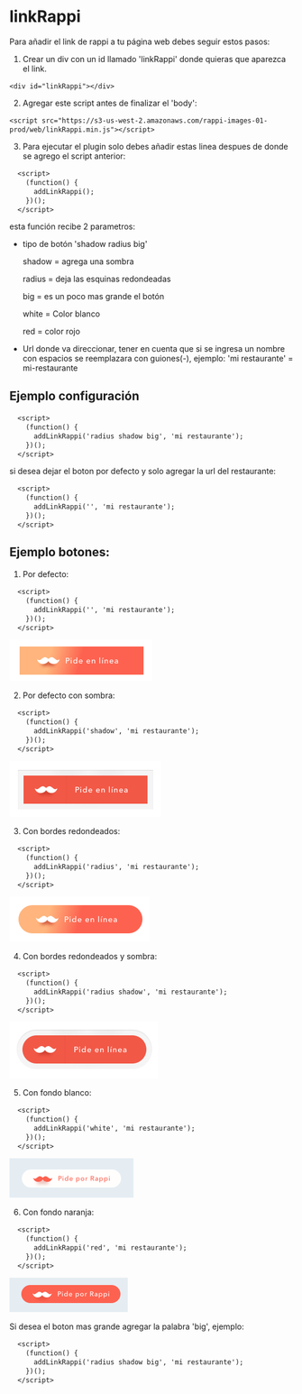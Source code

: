 # linkRappi

Para añadir el link de rappi a tu página web debes seguir estos pasos:

1. Crear un div con un id llamado 'linkRappi' donde quieras que aparezca el link.

```
<div id="linkRappi"></div>
```

2. Agregar este script antes de finalizar el 'body':

```
<script src="https://s3-us-west-2.amazonaws.com/rappi-images-01-prod/web/linkRappi.min.js"></script>
```

3. Para ejecutar el plugin solo debes añadir estas linea despues de donde se agrego el script anterior:

```
  <script>
    (function() {
      addLinkRappi();
    })();
  </script>
```

esta función recibe 2 parametros:
  
* tipo de botón 'shadow radius big'

  shadow = agrega una sombra 
  
  radius = deja las esquinas redondeadas
  
  big    = es un poco mas grande el botón
  
  white  = Color blanco
  
  red    = color rojo

* Url donde va direccionar, tener en cuenta que si se ingresa un nombre con espacios se reemplazara con guiones(-),
  ejemplo: 'mi restaurante' = mi-restaurante



## Ejemplo configuración

```
  <script>
    (function() {
      addLinkRappi('radius shadow big', 'mi restaurante');
    })();
  </script>
```

si desea dejar el boton por defecto y solo agregar la url del restaurante:

```
  <script>
    (function() {
      addLinkRappi('', 'mi restaurante');
    })();
  </script>
```

## Ejemplo botones:

1. Por defecto:
```
  <script>
    (function() {
      addLinkRappi('', 'mi restaurante');
    })();
  </script>
```
![alt text](https://github.com/esteban-vera/linkRappi/blob/master/images/button-default.png?raw=true)

2. Por defecto con sombra:
```
  <script>
    (function() {
      addLinkRappi('shadow', 'mi restaurante');
    })();
  </script>
```
![alt text](https://github.com/esteban-vera/linkRappi/blob/master/images/button-default-shadow.png?raw=true)

3. Con bordes redondeados:
```
  <script>
    (function() {
      addLinkRappi('radius', 'mi restaurante');
    })();
  </script>
```
![alt text](https://github.com/esteban-vera/linkRappi/blob/master/images/button-radius.png?raw=true)

4. Con bordes redondeados y sombra:

```
  <script>
    (function() {
      addLinkRappi('radius shadow', 'mi restaurante');
    })();
  </script>
```
![alt text](https://github.com/esteban-vera/linkRappi/blob/master/images/button-radius-shadow.png?raw=true)

5. Con fondo blanco:

```
  <script>
    (function() {
      addLinkRappi('white', 'mi restaurante');
    })();
  </script>
```
![alt text](https://github.com/esteban-vera/linkRappi/blob/master/images/button-white.png?raw=true)


6. Con fondo naranja:

```
  <script>
    (function() {
      addLinkRappi('red', 'mi restaurante');
    })();
  </script>
```
![alt text](https://github.com/esteban-vera/linkRappi/blob/master/images/button-red.png?raw=true)


Si desea el boton mas grande agregar la palabra 'big', ejemplo: 

```
  <script>
    (function() {
      addLinkRappi('radius shadow big', 'mi restaurante');
    })();
  </script>
